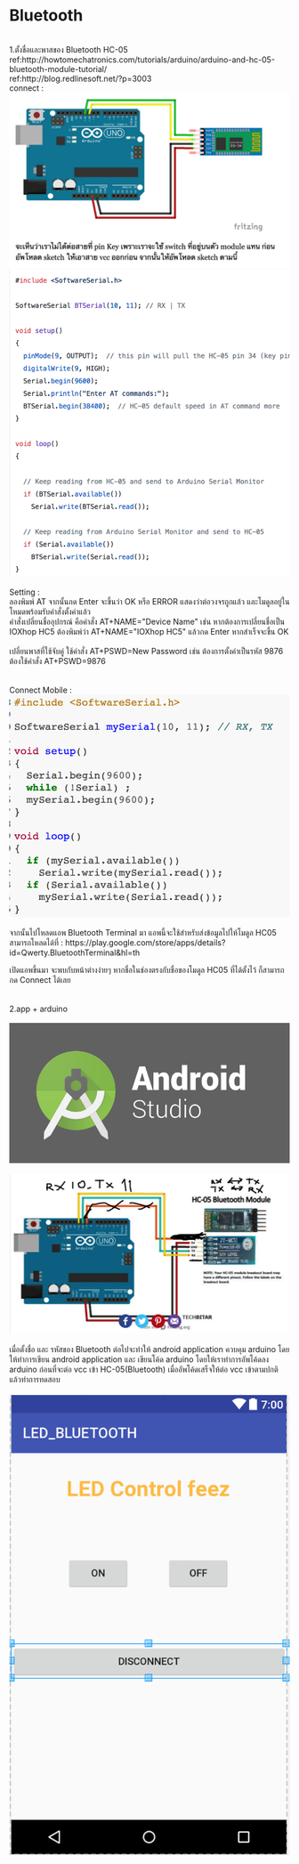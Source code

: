 # Bluetooth<br>
<br>
1.ตั้งชื่อและพาสของ Bluetooth HC-05<br>
ref:http://howtomechatronics.com/tutorials/arduino/arduino-and-hc-05-bluetooth-module-tutorial/<br>
ref:http://blog.redlinesoft.net/?p=3003<br>
connect : <br>
<img src="https://github.com/fythatthepce/feez_Arduino-Android/blob/master/Pictures/b1.png"/>
<br>
<img src="https://github.com/fythatthepce/feez_Arduino-Android/blob/master/Pictures/b2.png"/>
<br>
<br>
Setting : <br>
ลองพิมพ์ AT จากนั้นกด Enter จะขึ้นว่า OK หรือ ERROR แสดงว่าต่อวงจรถูกแล้ว และโมดูลอยู่ในโหมดพร้อมรับคำสั่งตั้งค่าแล้ว<br>
คำสั่งเปลี่ยนชื่ออุปกรณ์ คือคำสั่ง AT+NAME="Device Name" เช่น หากต้องการเปลี่ยนชื่อเป็น IOXhop HC5 ต้องพิมพ์ว่า AT+NAME="IOXhop HC5" แล้วกด Enter หากสำเร็จจะขึ้น OK
<br>
<br>
เปลี่ยนพาสที่ใช้จับคู่ ใช้คำสั่ง AT+PSWD=New Password เช่น ต้องการตั้งค่าเป็นรหัส 9876 ต้องใช้คำสั่ง AT+PSWD=9876<br>
<br><br>
Connect Mobile : <br>
<img src="https://github.com/fythatthepce/feez_Arduino-Android/blob/master/Pictures/b3.png"/>
<br><br>
จากนั้นไปโหลดแอพ Bluetooth Terminal มา แอพนี้จะใช้สำหรับส่งข้อมูลไปให้โมดูล HC05 สามารถโหลดได้ที่ : https://play.google.com/store/apps/details?id=Qwerty.BluetoothTerminal&hl=th<br>

 เปิดแอพขึ้นมา จะพบกับหน้าต่างง่ายๆ หากชื่อในช่องตรงกับชื่อของโมดูล HC05 ที่ได้ตั้งไว้ ก็สามารถกด Connect ได้เลย
<br>
<br>
<br>
2.app + arduino<br>
<br>
<img src="https://github.com/fythatthepce/feez_Arduino-Android/blob/master/Pictures/android-studio-logo.png"/><br><br>
<img src="https://github.com/fythatthepce/feez_Arduino-Android/blob/master/Pictures/blue1.png"/><br><br>
เมื่อตั้งชื่อ และ รหัสของ Bluetooth ต่อไปจะทำให้ android application ควบคุม arduino โดยให้ทำการเขียน android application และ เขียนโค้ด arduino โดยให้เราทำการอัพโค้ดลง arduino ก่อนที่จะต่อ vcc เข้า HC-05(Bluetooth) เมื่ออัพโค้ดเสร็จให้ต่อ vcc เข้าตามปกติ แล้วทำการทดสอบ
<br><br>
<img src="https://github.com/fythatthepce/feez_Arduino-Android/blob/master/Pictures/pic_blue_led.png"/>







